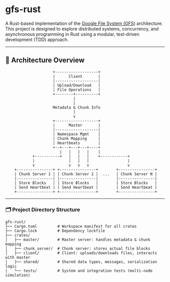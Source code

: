 # gfs-rust

A Rust-based implementation of the [Google File System (GFS)](https://research.google/pubs/pub51/) architecture.  
This project is designed to explore distributed systems, concurrency, and asynchronous programming in Rust using a modular, test-driven development (TDD) approach.

---

## 🧩 Architecture Overview

```text
                     +-------------------+
                     |      Client       |
                     |-------------------|
                     | Upload/Download   |
                     | File Operations   |
                     +--------+----------+
                              |
                              |
                     Metadata & Chunk Info
                              |
                              v
                     +-------------------+
                     |      Master       |
                     |-------------------|
                     | Namespace Mgmt    |
                     | Chunk Mapping     |
                     | Heartbeats        |
                     +--+---+---+---+----+
                        |   |   |   |    |
            +-----------+   |   |   |    +------------+
            |               |   |   |                 |
            v               v   v   v                 v
    +----------------+ +----------------+        +----------------+
    | Chunk Server 1 | | Chunk Server 2 |  ...   | Chunk Server N |
    |----------------| |----------------|        |----------------|
    | Store Blocks   | | Store Blocks   |        | Store Blocks   |
    | Send Heartbeat | | Send Heartbeat |        | Send Heartbeat |
    +----------------+ +----------------+        +----------------+

```
---

### 🗂️ Project Directory Structure

```text
gfs-rust/
├── Cargo.toml         # Workspace manifest for all crates
├── Cargo.lock         # Dependency lockfile
├── crates/
│   ├── master/        # Master server: handles metadata & chunk mapping
│   ├── chunk_server/  # Chunk server: stores actual file blocks
│   ├── client/        # Client: uploads/downloads files, interacts with master
│   ├── shared/        # Shared data types, messages, serialization logic
│   └── tests/         # System and integration tests (multi-node simulation)
```
